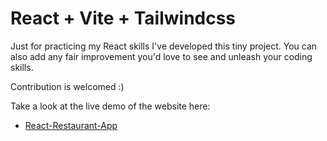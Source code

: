 # React + Vite + Tailwindcss

Just for practicing my React skills I've developed this tiny project. You can also add any fair improvement you'd love to see and unleash your coding skills.

Contribution is welcomed :)

Take a look at the live demo of the website here:

- [React-Restaurant-App](https://react-restaurant-app-halim.netlify.app/)
